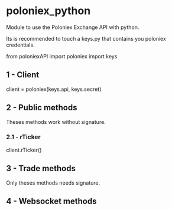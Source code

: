 # poloniex_python
Module to use the Poloniex Exchange API with python.

Its is recommended to touch a keys.py that contains you poloniex credentials.

from poloniexAPI import poloniex
import keys

## 1 - Client

client = poloniex(keys.api, keys.secret)

## 2 - Public methods
Theses methods work without signature.

### 2.1 - rTicker

client.rTicker()

## 3 - Trade methods
Only theses methods needs signature.

## 4 - Websocket methods
